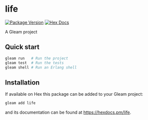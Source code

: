 # life

[![Package Version](https://img.shields.io/hexpm/v/life)](https://hex.pm/packages/life)
[![Hex Docs](https://img.shields.io/badge/hex-docs-ffaff3)](https://hexdocs.pm/life/)

A Gleam project

## Quick start

```sh
gleam run   # Run the project
gleam test  # Run the tests
gleam shell # Run an Erlang shell
```

## Installation

If available on Hex this package can be added to your Gleam project:

```sh
gleam add life
```

and its documentation can be found at <https://hexdocs.pm/life>.
